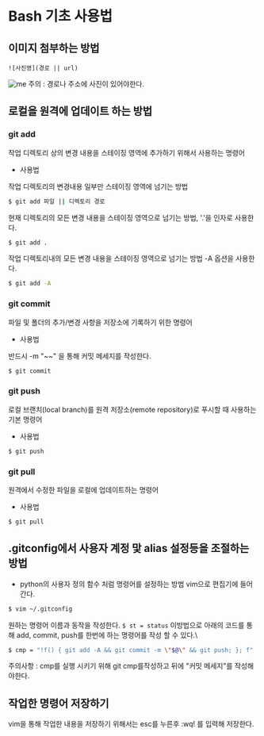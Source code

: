 # Bash 기초 사용법
## 이미지 첨부하는 방법
```
![사진명](경로 || url)
```
![me](https://github.com/mcb-dataai/blog/blob/dev_notes/jackson/dev_notes/Jackson/img/me.jpg)
주의 : 경로나 주소에 사진이 있어야한다.


## 로컬을 원격에 업데이트 하는 방법

### git add
작업 디렉토리 상의 변경 내용을 스테이징 영역에 추가하기 위해서 사용하는 명령어
- 사용법

작업 디렉토리의 변경내용 일부만 스테이징 영역에 넘기는 방법
```bash
$ git add 파일 || 디렉토리 경로
``` 

현재 디렉토리의 모든 변경 내용을 스테이징 영역으로 넘기는 방법, '.'을 인자로 사용한다.
```bash
$ git add . 
```

작업 디렉토리내의 모든 변경 내용을 스테이징 영역으로 넘기는 방법 -A 옵션을 사용한다.
```bash
$ git add -A 
```


### git commit
파일 및 폴더의 추가/변경 사항을 저장소에 기록하기 위한 명령어
- 사용법

반드시 -m "~~" 을 통해 커밋 메세지를 작성한다.
```bash
$ git commit 
```


### git push
로컬 브랜치(local branch)를 원격 저장소(remote repository)로 푸시할 때 사용하는 기본 명령어
- 사용법

```bash
$ git push 
```


### git pull
원격에서 수정한 파일을 로컬에 업데이트하는 명령어
- 사용법

```bash
$ git pull
```

## .gitconfig에서 사용자 계정 맟 alias 설정등을 조절하는 방법
- python의 사용자 정의 함수 처럼 명령어를 설정하는 방법
vim으로 편집기에 들어간다.
```bash
$ vim ~/.gitconfig
```
원하는 명령어 이름과 동작을 작성한다.
```$ st = status```
이방법으로 아래의 코드를 통해 add, commit, push를 한번에 하는 명령어를 작성 할 수 있다.\
```bash
$ cmp = "!f() { git add -A && git commit -m \"$@\" && git push; }; f"
```
주의사항 : cmp를 실행 시키기 위해 git cmp를작성하고 뒤에 "커밋 메세지"를 작성해야한다.

## 작업한 명령어 저장하기
vim을 통해 작업한 내용을 저장하기 위해서는 esc를 누른후 :wq! 를 입력해 저장한다.
